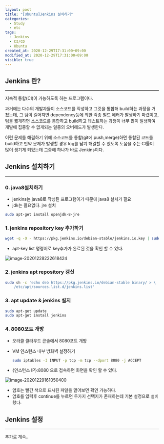 ```yaml
---
layout: post
title: "[Ubuntu]Jenkins 설치하기"
categories:
  - Study
  - etc
tags:
  - Jenkins
  - CI/CD
  - Ubuntu
created_at: 2020-12-29T17:31:00+09:00
modified_at: 2020-12-29T17:31:00+09:00
visible: true
---
```




## Jenkins 란?

---

지속적 통합(CI)이 가능하도록 하는 프로그램이다.<br/>

과거에는 다수의 개발자들이 소스코드를 작성하고 그것을 통합해 build하는 과정을 거쳤는데, 그 텀이 길어지면 dependency등에 의한 각종 빌드 에러가 발생하기 마련이고, 텀을 짧게하면 소스코드를 통합하고 build하고 테스트하는 과정이 너무 많이 발생하여 개발에 집중할 수 없게되는 일종의 오버헤드가 발생한다.<br/>

이런 문제를 해결하기 위해 소스코드를 통합(git에 push,merge)하면 통합된 코드를 build하고 만약 문제가 발생할 경우 log를 남겨 해결할 수 있도록 도움을 주는 CI툴이 많이 생기게 되었는데 그중에 하나가 바로 Jenkins이다.



## Jenkins 설치하기

---

### 0. java8설치하기

* jenkins는 java8로 작성된 프로그램이기 때문에 java8 설치가 필요
* jdk는 필요없다. jre 설치

```bash
sudo apt-get install openjdk-8-jre
```



### 1. jenkins repository key 추가하기

```bash
wget -q -O - https://pkg.jenkins.io/debian-stable/jenkins.io.key | sudo apt-key add -
```

* apt-key list 명령어로 key추가가 완료된 것을 확인 할 수 있다.

![image-20201228222618424](../../assets/img/2020-12-29-Jenkins-%EC%84%A4%EC%B9%98%ED%95%98%EA%B8%B0/apt-key-list.png)



### 2. jenkins apt repository 갱신

```bash
sudo sh -c 'echo deb https://pkg.jenkins.io/debian-stable binary/ > \
    /etc/apt/sources.list.d/jenkins.list'
```



### 3. apt update & jenkins 설치

```bash
sudo apt-get update
sudo apt-get install jenkins
```



### 4. 8080포트 개방

* 오라클 클라우드 콘솔에서 8080포트 개방

* VM 인스턴스 내부 방화벽 설정하기

  ```bash
  sudo iptables -I INPUT -p tcp -m tcp --dport 8080 -j ACCEPT
  ```

* {인스턴스 IP}:8080 으로 접속하면 화면을 확인 할 수 있다.

![image-20201229161050400](../../assets/img/2020-12-29-Jenkins-%EC%84%A4%EC%B9%98%ED%95%98%EA%B8%B0/jenkins-main.png)

* 암호는 빨간 색으로 표시된 파일을 열어보면 확인 가능하다.
* 암호를 입력후 continue를 누르면 두가지 선택지가 존재하는데 기본 설정으로 설치했다.



## Jenkins 설정

---

추가로 계속..